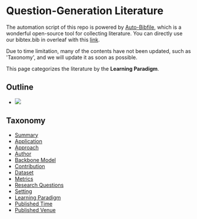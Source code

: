 # Question-Generation Literature 
The automation script of this repo is powered by [Auto-Bibfile](https://github.com/wutong8023/Auto-Bibfile.git), which is a wonderful open-source tool for collecting literature. You can directly use our bibtex.bib in overleaf with this [link](https://www.overleaf.com/read/rgscdxhxbwhp).

Due to time limitation, many of the contents have not been updated, such as 'Taxonomy', and we will update it as soon as possible.

This page categorizes the literature by the **Learning Paradigm**.

## Outline 
- [![](https://img.shields.io/badge/Hyperlink-green)](https://github.com/bisheng/QGpapers/blob/master/QG/supervision/README.md#hyperlink)
## Taxonomy 
- [Summary](https://github.com/bisheng/QGpapers/blob/master/QG/./)
- [Application](https://github.com/bisheng/QGpapers/blob/master/QG/application)
- [Approach](https://github.com/bisheng/QGpapers/blob/master/QG/approach)
- [Author](https://github.com/bisheng/QGpapers/blob/master/QG/author)
- [Backbone Model](https://github.com/bisheng/QGpapers/blob/master/QG/backbone_model)
- [Contribution](https://github.com/bisheng/QGpapers/blob/master/QG/contribution)
- [Dataset](https://github.com/bisheng/QGpapers/blob/master/QG/dataset)
- [Metrics](https://github.com/bisheng/QGpapers/blob/master/QG/metrics)
- [Research Questions](https://github.com/bisheng/QGpapers/blob/master/QG/research_question)
- [Setting](https://github.com/bisheng/QGpapers/blob/master/QG/setting)
- [Learning Paradigm](https://github.com/bisheng/QGpapers/blob/master/QG/supervision)
- [Published Time](https://github.com/bisheng/QGpapers/blob/master/QG/time)
- [Published Venue](https://github.com/bisheng/QGpapers/blob/master/QG/venue)
